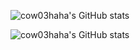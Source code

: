 
![cow03haha's GitHub stats](https://github-readme-stats-onon1101.vercel.app/api?username=onon1101&theme=dark)

![cow03haha's GitHub stats](https://github-readme-stats-onon1101.vercel.app/api/top-langs/?username=onon1101&layout=compact&theme=dark)

